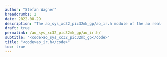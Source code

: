 ```yaml
---
author: "Stefan Wagner"
breadcrumbs: 2
date: 2022-08-29
description: "The ao_sys_xc32_pic32mk_gp/ao_ir.h module of the ao real-time operating system."
draft: true
permalink: /ao_sys_xc32_pic32mk_gp/ao_ir.h/ 
subtitle: "<code>ao_sys_xc32_pic32mk_gp</code>"
title: "<code>ao_ir.h</code>"
toc: true
---
```


